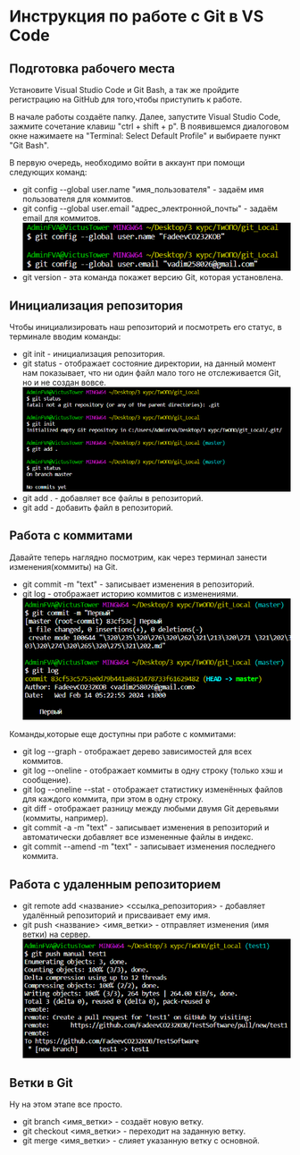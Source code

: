 # **Инструкция по работе с Git в VS Code**

## Подготовка рабочего места
Установите Visual Studio Code и Git Bash, а так же пройдите регистрацию на GitHub для того,чтобы приступить к работе.

В начале работы создаёте папку. 
Далее, запустите Visual Studio Code, зажмите сочетание клавиш "ctrl + shift + p". В появившемся диалоговом окне нажимаете на "Terminal: Select Default Profile" и выбираете пункт "Git Bash".

В первую очередь, необходимо войти в аккаунт при помощи следующих команд:
* git config --global user.name "имя_пользователя" - задаём имя пользователя для коммитов.
* git config --global user.email "адрес_электронной_почты" - задаём email для коммитов.
![Alt text](1.PNG)
* git version - эта команда покажет версию Git, которая установлена.
## Инициализация репозитория
Чтобы инициализировать наш репозиторий и посмотреть его статус, в терминале вводим команды:
* git init - инициализация репозитория.
* git status - отображает состояние директории, на данный момент нам показывает, что ни один файл мало того не отслеживается Git, но и не создан вовсе.
![Alt text](2.PNG)
* git add . - добавляет все файлы в репозиторий.
* git add <filename> - добавить файл в репозиторий.

## Работа с коммитами
Давайте теперь наглядно посмотрим, как через терминал занести изменения(коммиты) на Git.
* git commit -m "text" - записывает изменения в репозиторий.
* git log - отображает историю коммитов с изменениями.
![Alt text](3.PNG)

Команды,которые еще доступны при работе с коммитами:
* git log --graph - отображает дерево зависимостей для всех коммитов.
* git log --oneline - отображает коммиты в одну строку (только хэш и сообщение).
* git log --oneline --stat - отображает статистику изменённых файлов для каждого коммита, при этом в одну строку.
* git diff - отображает разницу между любыми двумя Git деревьями (коммиты, например).
* git commit -a -m "text" - записывает изменения в репозиторий и автоматически добавляет все измененные файлы в индекс.
* git commit --amend -m "text" - записывает изменения последнего коммита.

## Работа с удаленным репозиторием

* git remote add <название> <ссылка_репозитория> - добавляет удалённый репозиторий и присваивает ему имя.
* git push <название> <имя_ветки> - отправляет изменения (имя ветки) на сервер.
![Alt text](4.PNG)

## Ветки в Git
Ну на этом этапе все просто.
* git branch <имя_ветки> - создаёт новую ветку.
* git checkout <имя_ветки> - переходит на заданную ветку.
* git merge <имя_ветки> - слияет указанную ветку с основной.

